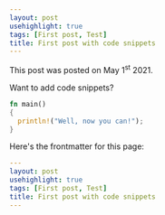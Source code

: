 ```yaml
---
layout: post
usehighlight: true
tags: [First post, Test]
title: First post with code snippets
---
```


This post was posted on May 1<sup>st</sup> 2021. 

Want to add code snippets? 

```rust
fn main() 
{
  println!("Well, now you can!");
}
```

Here's the frontmatter for this page:

```yaml
---
layout: post
usehighlight: true
tags: [First post, Test]
title: First post with code snippets
---
```
